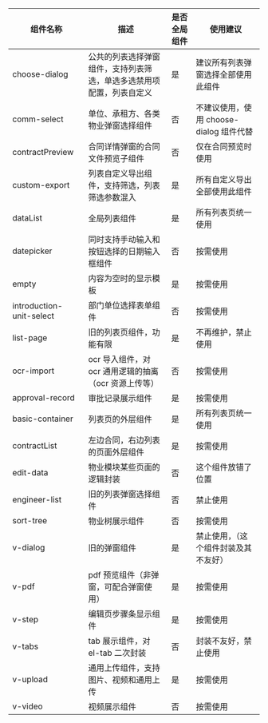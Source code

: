 <!--
 * @Author: xjt
 * @Date: 2021-04-13 10:22:58
 * @LastEditTime: 2021-04-13 10:50:06
 * @Description: 组件说明
 * @LastEditors: xjt
-->

| 组件名称                 | 描述                                                                 | 是否全局组件 | 使用建议                                |
| ------------------------ | -------------------------------------------------------------------- | ------------ | --------------------------------------- |
| choose-dialog            | 公共的列表选择弹窗组件，支持列表筛选，单选多选禁用项配置，列表自定义 | 是           | 建议所有列表弹窗选择全部使用此组件      |
| comm-select              | 单位、承租方、各类物业弹窗选择组件                                   | 否           | 不建议使用，使用 choose-dialog 组件代替 |
| contractPreview          | 合同详情弹窗的合同文件预览子组件                                     | 否           | 仅在合同预览时使用                      |
| custom-export            | 列表自定义导出组件，支持筛选，列表筛选参数混入                       | 是           | 所有自定义导出全部使用此组件            |
| dataList                 | 全局列表组件                                                         | 是           | 所有列表页统一使用                      |
| datepicker               | 同时支持手动输入和按钮选择的日期输入框组件                           | 否           | 按需使用                                |
| empty                    | 内容为空时的显示模板                                                 | 是           | 按需使用                                |
| introduction-unit-select | 部门单位选择表单组件                                                 | 否           | 按需使用                                |
| list-page                | 旧的列表页组件，功能有限                                             | 是           | 不再维护，禁止使用                      |
| ocr-import               | ocr 导入组件，对 ocr 通用逻辑的抽离（ocr 资源上传等）                | 否           | 按需使用                                |
| approval-record          | 审批记录展示组件                                                     | 是           | 按需使用                                |
| basic-container          | 列表页的外层组件                                                     | 是           | 所有列表页统一使用                      |
| contractList             | 左边合同，右边列表的页面外层组件                                     | 是           | 按需使用                                |
| edit-data                | 物业模块某些页面的逻辑封装                                           | 否           | 这个组件放错了位置                      |
| engineer-list            | 旧的列表弹窗选择组件                                                 | 否           | 禁止使用                                |
| sort-tree                | 物业树展示组件                                                       | 否           | 按需使用                                |
| v-dialog                 | 旧的弹窗组件                                                         | 是           | 禁止使用，（这个组件封装及其不友好）    |
| v-pdf                    | pdf 预览组件（非弹窗，可配合弹窗使用）                               | 是           | 按需使用                                |
| v-step                   | 编辑页步骤条显示组件                                                 | 是           | 按需使用                                |
| v-tabs                   | tab 展示组件，对 el-tab 二次封装                                     | 否           | 封装不友好，禁止使用                    |
| v-upload                 | 通用上传组件，支持图片、视频和通用上传                               | 是           | 按需使用                                |
| v-video                  | 视频展示组件                                                         | 否           | 按需使用                                |
